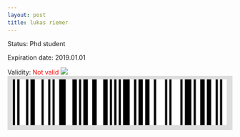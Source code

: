 ```yaml
---
layout: post
title: lukas riemer
---
```


Status: Phd student

Expiration date: 2019.01.01

Validity: <font color="red"> Not valid</font> 
![](/members/img/lukas_riemer.png)
![](/members/img/bar.png)
